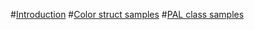 #[Introduction](intro.md)
#[Color struct samples](Color/samples.md)
#[PAL class samples](PAL/samples.md)
